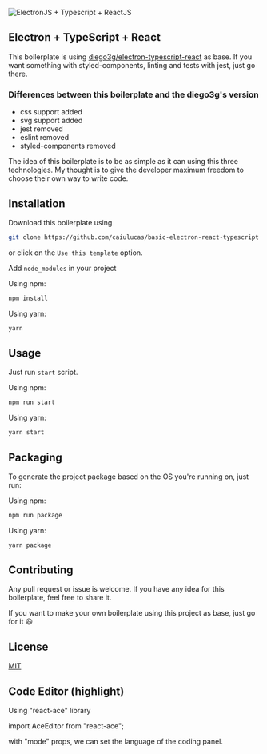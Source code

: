 
![ElectronJS + Typescript + ReactJS](https://user-images.githubusercontent.com/46914545/159979537-7116a826-212c-45f4-a393-4abeabeabd07.jpg)

## Electron + TypeScript + React

This boilerplate is using [diego3g/electron-typescript-react](https://github.com/diego3g/electron-typescript-react) as base.
If you want something with styled-components, linting and tests with jest, just go there. 

### Differences between this boilerplate and the diego3g's version
* css support added
* svg support added
* jest removed
* eslint removed
* styled-components removed

The idea of this boilerplate is to be as simple as it can using this three technologies. My thought is to give the developer maximum freedom to choose their own way to write code.

## Installation
Download this boilerplate using 
```bash
git clone https://github.com/caiulucas/basic-electron-react-typescript
```
or click on the `Use this template` option.

Add `node_modules` in your project

Using npm: 
```bash
npm install
```

Using yarn:
```bash
yarn
```

## Usage

Just run `start` script.

Using npm:
```bash
npm run start
```
Using yarn:
```bash
yarn start
```

## Packaging

To generate the project package based on the OS you're running on, just run:

Using npm:
```bash
npm run package
```

Using yarn:
```bash
yarn package
```
## Contributing
Any pull request or issue is welcome. If you have any idea for this boilerplate, feel free to share it.

If you want to make your own boilerplate using this project as base, just go for it 😃

## License

[MIT](https://choosealicense.com/licenses/mit/)



## Code Editor (highlight)
Using "react-ace" library

import AceEditor from "react-ace";

with "mode" props, we can set the language of the coding panel.